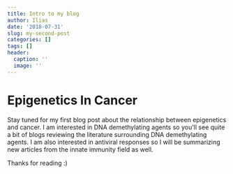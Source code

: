 ```yaml
---
title: Intro to my blog
author: Ilias
date: '2018-07-31'
slug: my-second-post
categories: []
tags: []
header:
  caption: ''
  image: ''
---
```


# Epigenetics In Cancer

Stay tuned for my first blog post about the relationship between epigenetics and cancer. I am interested in DNA demethylating agents so you'll see quite a bit of blogs reviewing the literature surrounding DNA demethylating agents. I am also interested in antiviral responses so I will be summarizing new articles from the innate immunity field as well.

Thanks for reading :)